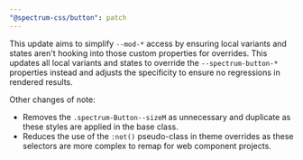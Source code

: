 ```yaml
---
"@spectrum-css/button": patch
---
```


This update aims to simplify `--mod-*` access by ensuring local variants and states aren't hooking into those custom properties for overrides. This updates all local variants and states to override the `--spectrum-button-*` properties instead and adjusts the specificity to ensure no regressions in rendered results.

Other changes of note:

- Removes the `.spectrum-Button--sizeM` as unnecessary and duplicate as these styles are applied in the base class.
- Reduces the use of the `:not()` pseudo-class in theme overrides as these selectors are more complex to remap for web component projects.
